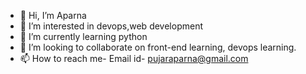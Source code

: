 - 👋 Hi, I’m Aparna
- 👀 I’m interested in devops,web development
- 🌱 I’m currently learning python
- 💞️ I’m looking to collaborate on front-end learning, devops learning.
- 📫 How to reach me- Email id- pujaraparna@gmail.com

<!---
16aparna/16aparna is a ✨ special ✨ repository because its `README.md` (this file) appears on your GitHub profile.
You can click the Preview link to take a look at your changes.
--->
